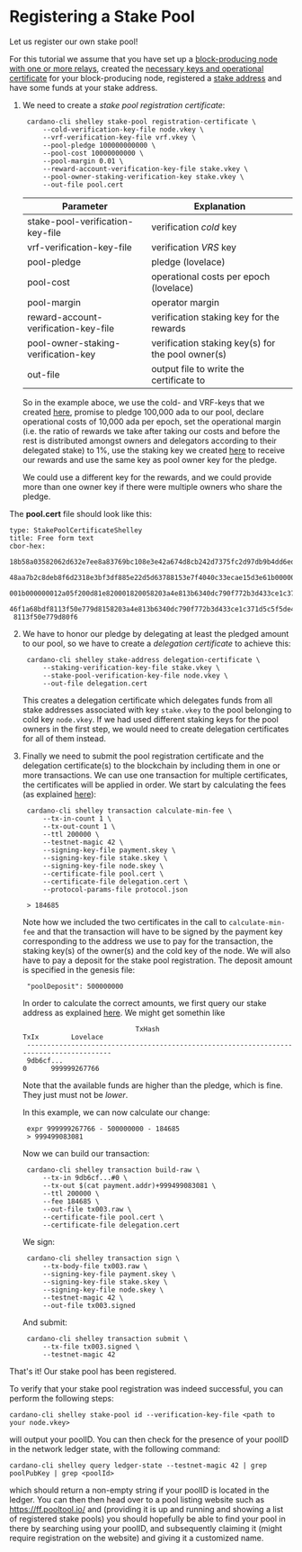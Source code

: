 # Registering a Stake Pool

Let us register our own stake pool!

For this tutorial we assume that you have set up a [block-producing node with one or more relays](topology.md),
created the [necessary keys and operational certificate](node-op-cert.md) for your block-producing node,
registered a [stake address](staking-key.md) and have some funds at your stake address.

1. We need to create a _stake pool registration certificate_:

        cardano-cli shelley stake-pool registration-certificate \
            --cold-verification-key-file node.vkey \ 
            --vrf-verification-key-file vrf.vkey \
            --pool-pledge 100000000000 \
            --pool-cost 10000000000 \
            --pool-margin 0.01 \
            --reward-account-verification-key-file stake.vkey \
            --pool-owner-staking-verification-key stake.vkey \
            --out-file pool.cert

   | Parameter                            | Explanation                                       |
   |--------------------------------------|---------------------------------------------------|
   | stake-pool-verification-key-file     | verification _cold_ key                           |
   | vrf-verification-key-file            | verification _VRS_ key                            |
   | pool-pledge                          | pledge (lovelace)                                 |
   | pool-cost                            | operational costs per epoch (lovelace)            |
   | pool-margin                          | operator margin                                   |
   | reward-account-verification-key-file | verification staking key for the rewards          |
   | pool-owner-staking-verification-key  | verification staking key(s) for the pool owner(s) |
   | out-file                             | output file to write the certificate to           |

   So in the example aboce, we use the cold- and VRF-keys that we created [here](node-op-cert.md),
   promise to pledge 100,000 ada to our pool,
   declare operational costs of 10,000 ada per epoch,
   set the operational margin (i.e. the ratio of rewards we take after taking our costs and before the rest is distributed amongst owners and delegators
   according to their delegated stake) to 1%,
   use the staking key we created [here](staking-key.md) to receive our rewards
   and use the same key as pool owner key for the pledge.

   We could use a different key for the rewards, and we could provide more than one owner key if there were multiple owners who share the pledge.
   
The __pool.cert__ file should look like this: 

	type: StakePoolCertificateShelley
	title: Free form text
	cbor-hex:
	 18b58a03582062d632e7ee8a83769bc108e3e42a674d8cb242d7375fc2d97db9b4dd6eded6fd5820
	 48aa7b2c8deb8f6d2318e3bf3df885e22d5d63788153e7f4040c33ecae15d3e61b0000005d21dba0
	 001b000000012a05f200d81e820001820058203a4e813b6340dc790f772b3d433ce1c371d5c5f5de
	 46f1a68bdf8113f50e779d8158203a4e813b6340dc790f772b3d433ce1c371d5c5f5de46f1a68bdf
	 8113f50e779d80f6   

2. We have to honor our pledge by delegating at least the pledged amount to our pool,
   so we have to create a _delegation certificate_ to achieve this:

        cardano-cli shelley stake-address delegation-certificate \
            --staking-verification-key-file stake.vkey \
            --stake-pool-verification-key-file node.vkey \
            --out-file delegation.cert 

   This creates a delegation certificate which delegates funds from all stake addresses associated with key `stake.vkey` to 
   the pool belonging to cold key `node.vkey`. If we had used different staking keys for the pool owners in the first step,
   we would need to create delegation certificates for all of them instead.

3. Finally we need to submit the pool registration certificate and the delegation certificate(s) to the blockchain
   by including them in one or more transactions. We can use one transaction for multiple certificates, the certificates will be applied in order.
   We start by calculating the fees (as explained [here](tx.md)):

        cardano-cli shelley transaction calculate-min-fee \ 
            --tx-in-count 1 \
            --tx-out-count 1 \ 
            --ttl 200000 \ 
            --testnet-magic 42 \
            --signing-key-file payment.skey \
            --signing-key-file stake.skey \
            --signing-key-file node.skey \
            --certificate-file pool.cert \
            --certificate-file delegation.cert \ 
            --protocol-params-file protocol.json 

        > 184685

   Note how we included the two certificates in the call to `calculate-min-fee` and that the transaction will have to be signed by the payment key corresponding to the
   address we use to pay for the transaction, 
   the staking key(s) of the owner(s) and the cold key of the node.
   We will also have to pay a deposit for the stake pool registration. 
   The deposit amount is specified in the genesis file:

        "poolDeposit": 500000000

   In order to calculate the correct amounts, we first query our stake address as explained [here](tx.md). 
   We might get somethin like

                                   TxHash                                 TxIx        Lovelace
        ----------------------------------------------------------------------------------------
        9db6cf...                                                            0      999999267766

   Note that the available funds are higher than the pledge, which is fine. They just must not be _lower_.

   In this example, we can now calculate our change:

        expr 999999267766 - 500000000 - 184685
        > 999499083081

   Now we can build our transaction:

        cardano-cli shelley transaction build-raw \
            --tx-in 9db6cf...#0 \ 
            --tx-out $(cat payment.addr)+999499083081 \
            --ttl 200000 \
            --fee 184685 \
            --out-file tx003.raw \
            --certificate-file pool.cert \
            --certificate-file delegation.cert 

   We sign:

        cardano-cli shelley transaction sign \ 
            --tx-body-file tx003.raw \
            --signing-key-file payment.skey \ 
            --signing-key-file stake.skey \
            --signing-key-file node.skey \
            --testnet-magic 42 \
            --out-file tx003.signed

   And submit:

        cardano-cli shelley transaction submit \
            --tx-file tx003.signed \
            --testnet-magic 42

  That's it! Our stake pool has been registered.
  
  To verify that your stake pool registration was indeed successful, you can perform the following steps:
  
  	cardano-cli shelley stake-pool id --verification-key-file <path to your node.vkey>
  
  will output your poolID. You can then check for the presence of your poolID in the network ledger state, with the following command:
  
  	cardano-cli shelley query ledger-state --testnet-magic 42 | grep poolPubKey | grep <poolId>

which should return a non-empty string if your poolID is located in the ledger. You can then then head over to a pool listing website such as https://ff.pooltool.io/ and (providing it is up and running and showing a list of registered stake pools) you should hopefully be able to find your pool in there by searching using your poolID, and subsequently claiming it (might require registration on the website) and giving it a customized name.
  
  

